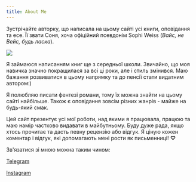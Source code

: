 ```yaml
---
title: About Me
---
```


Зустрічайте авторку, що написала на цьому сайті усі книги, оповідання та есе. Її звати Соня, хоча офіційний псевдонім
Sophi Weiss (*Вайс, не Вейс, будь ласка*).

![](/IMG_20230716_002614_458.jpg)

Я займаюся написанням книг ще з середньої школи. Звичайно, що моя навичка значно покращилася за всі ці роки, але і стиль
змінився. Маю бажання розвиватися в цьому напрямку та до пенсії стати видатним автором:)

Я полюбляю писати фентезі романи, тому їх можна знайти на цьому сайті найбільше. Також є оповідання зовсім різних
жанрів - майже на будь-який смак.

Цей сайт презентує усі мої роботи, над якими я працювала, працюю та маю намір частково видавати в майбутньому. Буду дуже
рада, якщо хтось прочитає та дасть певну рецензію або відгук. Я ціную кожен коментар і відгук, які допомагають мені
рости як письменниці! **♡**

Зв'язатися зі мною можна таким чином:

[Telegram](https://t.me/sophi_mania)

[Instagram](https://www.instagram.com/__sophi_mania__/)
